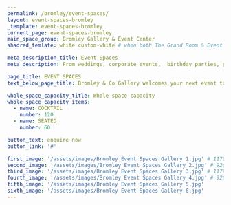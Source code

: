 ```yaml
---
permalink: /bromley/event-spaces/
layout: event-spaces-bromley
_template: event-spaces-bromley
current_page: event-spaces-bromley
main_space_group: Bromley Gallery & Event Center
shadred_temlate: white custom-white # when both The Grand Room & Event Spaces have same template

meta_description_title: Event Spaces
meta_description: From weddings, corporate events,  birthday parties, private dinners and anything in between, ourimaginative and versatile spaces can be transformed for any occasion.

page_title: EVENT SPACES
text_below_page_title: Bromley & Co Gallery welcomes your next event to be situated in an operating art gallery. The gallery’s high ceilings command a feeling of spaciousness while its walls are adorned with the unmistakable works of David Bromley. Striking handmade chandeliers and mood-enhancing lighting illuminate the gallery, offering the perfect setting for more intimate celebrations and those seeking a truly extraordinary space.

whole_space_capacity_title: Whole space capacity
whole_space_capacity_items: 
  - name: COCKTAIL
    number: 120
  - name: SEATED
    number: 60

button_text: enquire now
button_link: '#'

first_image: '/assets/images/Bromley Event Spaces Gallery 1.jpg' # 1179 / 788
second_image: '/assets/images/Bromley Event Spaces Gallery 2.jpg' # 926 / 908
third_image: '/assets/images/Bromley Event Spaces Gallery 3.jpg' # 1179 / 767
fourth_image: '/assets/images/Bromley Event Spaces Gallery 4.jpg' # 926 / 650
fifth_image: '/assets/images/Bromley Event Spaces Gallery 5.jpg'
sixth_image: '/assets/images/Bromley Event Spaces Gallery 6.jpg'
---
```




